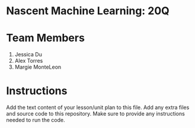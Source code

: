 # Nascent Machine Learning: 20Q
# Team Members
1. Jessica Du
2. Alex Torres
3. Margie MonteLeon

# Instructions
Add the text content of your lesson/unit plan to this file. Add any extra files and source code to this repository. Make sure to provide any instructions needed to run the code.
